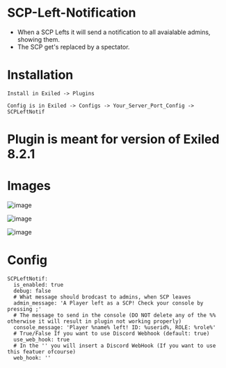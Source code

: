 # SCP-Left-Notification
- When a SCP Lefts it will send a notification to all avaialable admins, showing them.
- The SCP get's replaced by a spectator.

# Installation
```
Install in Exiled -> Plugins
```
```
Config is in Exiled -> Configs -> Your_Server_Port_Config -> SCPLeftNotif
```

# Plugin is meant for version of Exiled 8.2.1


# Images

![image](https://github.com/Adyman0010/SCP-Left-Notification/assets/139592888/e2d8915e-dd88-4103-a948-5aa1ec7f46cb)


![image](https://github.com/Adyman0010/SCP-Left-Notification/assets/139592888/d919a78c-44ea-4d07-860a-66828b3f603e)


![image](https://github.com/Adyman0010/SCP-Left-Notification/assets/139592888/3cf67756-b6d9-4b19-9414-caf1649344d6)


# Config

```
SCPLeftNotif:
  is_enabled: true
  debug: false
  # What message should brodcast to admins, when SCP leaves
  admin_message: 'A Player left as a SCP! Check your console by pressing ;'
  # The message to send in the console (DO NOT delete any of the %% otherwise it will result in plugin not working properly)
  console_message: 'Player %name% left! ID: %userid%, ROLE: %role%'
  # True/False If you want to use Discord Webhook (default: true)
  use_web_hook: true
  # In the '' you will insert a Discord WebHook (If you want to use this featuer ofcourse) 
  web_hook: ''
```
